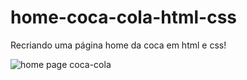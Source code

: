 # home-coca-cola-html-css
Recriando uma página home da coca em html e css!

![home page coca-cola](https://github.com/riicad/home-coca-cola-html-css/assets/80922940/57b24e90-dec1-4efb-8325-08233907fbcb)
